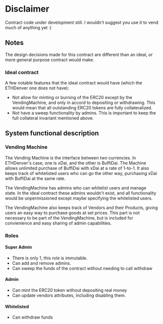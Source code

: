 # Disclaimer
Contract code under development still. I wouldn't suggest you use it to vend much of anything yet :)

## Notes
The design decisions made for this contract are different than an ideal, or more general purpose contract would make.

### Ideal contract
A few notable features that the ideal contract would have (which the ETHDenver one does not have):
- Not allow for minting or burning of the ERC20 except by the VendingMachine, and only in accord to depositing or withdrawing. This would mean that all outstanding ERC20 tokens are fully collateralized.
- Not have a sweep functionality by admins. This is important to keep the full collateral invariant mentioned above.


## System functional description

### Vending Machine
The Vending Machine is the interface between two currencies. In ETHDenver's case, one is xDai, and the other is BuffiDai. The Machine allows unlimited purchase of BuffiDai with xDai at a rate of 1-to-1. It also keeps track of whitelisted users who can go the other way, purchasing xDai with BuffiDai at the same rate.

The VendingMachine has admins who can whitelist users and manage state. In the ideal contract these admins wouldn't exist, and all functionality would be unpermissioned except maybe specifying the whitelisted users.

The VendingMachine also keeps track of Vendors and their Products, giving users an easy way to purchase goods at set prices. This part is not necessary to be part of the VendingMachine, but is included for convienience and easy sharing of admin capabilities.

### Roles
#### Super Admin
- There is only 1, this role is immutable.
- Can add and remove admins.
- Can sweep the funds of the contract without needing to call withdraw

#### Admin
- Can mint the ERC20 token without depositing real money
- Can update vendors attributes, including disabling them.

#### Whitelisted
- Can withdraw funds
